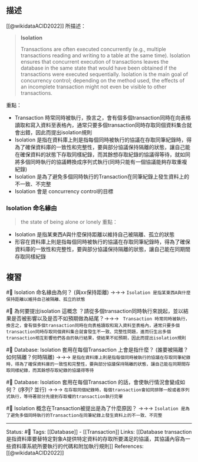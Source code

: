 

## 描述

[[@wikidataACID2022]] 所描述：
> **Isolation**
> 
> Transactions are often executed concurrently (e.g., multiple transactions reading and writing to a table at the same time). Isolation ensures that concurrent execution of transactions leaves the database in the same state that would have been obtained if the transactions were executed sequentially. Isolation is the main goal of concurrency control; depending on the method used, the effects of an incomplete transaction might not even be visible to other transactions.

重點：
-  Transaction 時常同時被執行，換言之，會有個多個transaction同時在向表格讀取和寫入資料至表格內，通常只要多個transaction同時存取同個資料集合就會出錯，因此而提出isolation規則
- Isolation 是指在資料庫上則是指每個同時被執行的協議在存取同筆紀錄時，得為了確保資料庫的一致性和完整性，要與部分協議保持隔離的狀態，讓自己能在確保資料的狀態下存取同樣紀錄，而其餘想存取紀錄的協議得等待，就如同將多個同時執行的協議轉換成序列式執行(同時只能有一個協議能夠存取重複紀錄)
- Isolation 是為了避免多個同時執行的Transaction在同筆紀錄上發生資料上的不一致、不完整
- Isolation 會是 concurrency control的目標

### Isolation 命名緣由

> the state of being alone or lonely
重點：
- Isolation 是指某東西A與什麼保持距離以維持自己被隔離、孤立的狀態
- 形容在資料庫上則是指每個同時被執行的協議在存取同筆紀錄時，得為了確保資料庫的一致性和完整性，要與部分協議保持隔離的狀態，讓自己能在同期間存取同樣紀錄
## 複習
#🧠 Isolation 命名緣由為何？ (與xx保持距離) ->->-> `Isolation 是指某東西A與什麼保持距離以維持自己被隔離、孤立的狀態`
<!--SR:!2022-07-30,14,230-->

#🧠 為何要提出isolation 這概念 ？請從多個transaction同時執行來說起，並以結果是否被影響以及是否不如預期做為結尾？->->-> ` Transaction 時常同時被執行，換言之，會有個多個transaction同時在向表格讀取和寫入資料至表格內，通常只要多個transaction同時存取同個資料集合就會發生不一致、完整性問題，進而衍生出多個transaction相互影響他們各自的執行結果，使結果不如預期，因此而提出isolation規則`
<!--SR:!2022-08-07,17,248-->

#🧠  Database: Isolation 套用在每個Transaction 上會是指什麼？ (誰要被隔離？如何隔離？何時隔離) ->->-> `是指在資料庫上則是指每個同時被執行的協議在存取同筆紀錄時，得為了確保資料庫的一致性和完整性，要與部分協議保持隔離的狀態，讓自己能在同期間存取同樣紀錄，而其餘想存取紀錄的協議得等待`
<!--SR:!2022-08-07,28,250-->

#🧠 Database: Isolation 套用在每個Transaction 的話，會使執行情況會變成如何？ (序列? 並行) ->->-> `在存取同個紀錄時，每個transaction會如同排隊一般或者序列式執行，等待著部分先搶到存取權的transaction執行完畢`
<!--SR:!2022-08-08,28,250-->


#🧠 Isolation 概念在Transaction被提出是為了什麼原因？ ->->-> `Isolation 是為了避免多個同時執行的Transaction在同筆紀錄上發生資料上的不一致、不完整`
<!--SR:!2022-09-20,53,250-->


---
Status: #🌱 
Tags:
[[Database]] - [[Transaction]]
Links:
[[Database transaction 是指資料庫要替特定對象A提供特定資料的存取所要滿足的協議，其協議內容為一些資料庫系統所要執行的代碼和附加執行規則]]
References:
[[@wikidataACID2022]]